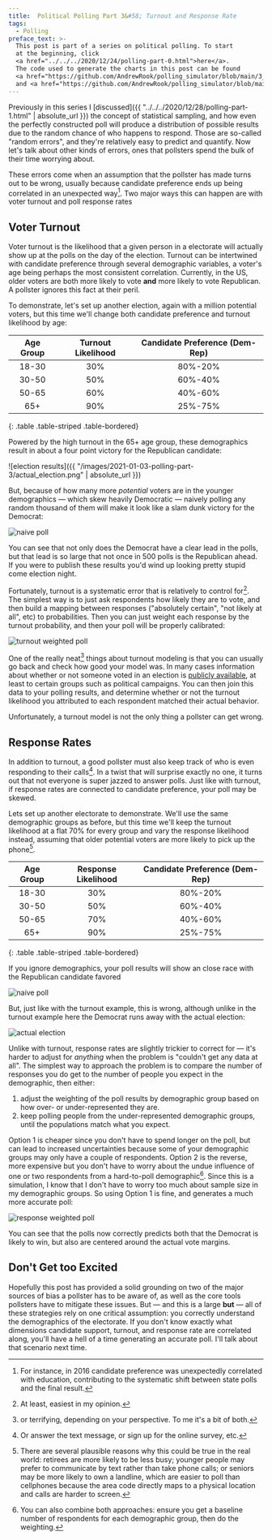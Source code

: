 ```yaml
---
title:  Political Polling Part 3&#58; Turnout and Response Rate
tags:
  - Polling
preface_text: >-
  This post is part of a series on political polling. To start 
  at the beginning, click 
  <a href="../../../2020/12/24/polling-part-0.html">here</a>.
  The code used to generate the charts in this post can be found
  <a href="https://github.com/AndrewRook/polling_simulator/blob/main/3_turnout.ipynb">here</a>
  and <a href="https://github.com/AndrewRook/polling_simulator/blob/main/4_response_rate.ipynb">here</a>.
---
```


Previously in this series I 
[discussed]({{ "../../../2020/12/28/polling-part-1.html" | absolute_url }}) 
the concept of statistical sampling, and how even the perfectly
constructed poll will produce a distribution of possible results
due to the random chance of who happens to respond. Those are
so-called "random errors", and they're relatively easy to predict
and quantify. Now let's talk about other kinds of errors, ones
that pollsters spend the bulk of their time worrying about.  

<!--more-->

These errors come when an assumption that the pollster has made
turns out to be wrong, usually because candidate preference ends
up being correlated in an unexpected way[^education]. Two major
ways this can happen are with voter turnout and poll response rates

## Voter Turnout
Voter turnout is the likelihood that a given person in a electorate
will actually show up at the polls on the day of the election. Turnout
can be intertwined with candidate preference through several demographic
variables, a voter's age being perhaps the most consistent correlation.
Currently, in the US, older voters are both more likely to vote **and**
more likely to vote Republican. A pollster ignores this fact at their
peril. 
 
To demonstrate, let's set up another election, again with
a million potential voters, but this time we'll change
both candidate preference and turnout likelihood by age:

| Age Group | Turnout Likelihood | Candidate Preference (Dem-Rep) |
|:---------:|:------------------:|:------------------------------:|
| 18-30     | 30%                | 80%-20%                        | 
| 30-50     | 50%                | 60%-40%                        |
| 50-65     | 60%                | 40%-60%                        |
| 65+       | 90%                | 25%-75%                        |
{: .table .table-striped .table-bordered}

Powered by the high turnout in the 65+ age group, these demographics result in 
about a four point victory for the Republican candidate:

![election results]({{ "/images/2021-01-03-polling-part-3/actual_election.png" | absolute_url }})

But, because of how many more _potential_ voters are in the younger
demographics — which skew heavily Democratic — naively polling any
random thousand of them will make it look like a slam dunk victory for 
the Democrat:

![naive poll](/images/2021-01-03-polling-part-3/naive_poll.png)  

You can see that not only does the Democrat have a clear lead 
in the polls, but that lead is so large that not once in 500
polls is the Republican ahead. If you were to publish these
results you'd wind up looking pretty stupid come election night.

Fortunately, turnout is a systematic error that is relatively
to control for[^easy]. The simplest way is to just ask respondents
how likely they are to vote, and then build a mapping between 
responses ("absolutely certain", "not likely at all", etc) to 
probabilities. Then you can just weight each response by the 
turnout probability, and then your poll will be properly calibrated:

![turnout weighted poll](/images/2021-01-03-polling-part-3/turnout_weighted_poll.png)

One of the really neat[^scary] things about turnout modeling is that you 
can usually go back and check how good your model was. In many cases
information about whether or not someone voted in an election is
[publicly available](https://www.findlaw.com/voting/how-u-s--elections-work/what-information-is-public-from-your-voting-record.html),
at least to certain groups such as political campaigns. You can then
join this data to your polling results, and determine whether or not
the turnout likelihood you attributed to each respondent matched their
actual behavior.

Unfortunately, a turnout model is not the only thing a pollster
can get wrong. 

## Response Rates
In addition to turnout, a good pollster must also
keep track of who is even responding to their calls[^phone].
In a twist that will surprise
exactly no one, it turns out that not everyone is super jazzed to
answer polls. Just like with turnout, if response rates are connected
to candidate preference, your poll may be skewed.

Lets set up another electorate to demonstrate. 
We'll use the same demographic groups as before, but this time
we'll keep the turnout likelihood at a flat 70% for every group
and vary the response likelihood instead, assuming that older
potential voters are more likely to pick up the phone[^landlines].
 
| Age Group | Response Likelihood | Candidate Preference (Dem-Rep) |
|:---------:|:------------------:|:------------------------------:|
| 18-30     | 30%                | 80%-20%                        | 
| 30-50     | 50%                | 60%-40%                        |
| 50-65     | 70%                | 40%-60%                        |
| 65+       | 90%                | 25%-75%                        |
{: .table .table-striped .table-bordered}

If you ignore demographics, your poll results will show an close race
with the Republican candidate favored

![naive poll](/images/2021-01-03-polling-part-3/naive_poll_response.png)

But, just like with the turnout example, this is wrong, although unlike
in the turnout example here the Democrat runs away with the actual
election:

![actual election](/images/2021-01-03-polling-part-3/actual_election_response.png)

Unlike with turnout, response rates are slightly trickier to correct
for — it's harder to adjust for _anything_ when the problem is 
"couldn't get any data at all". The simplest way to
approach the problem is to compare the number of responses you
do get to the number of people you expect in the demographic,
then either:
1. adjust the weighting of the poll results by demographic group
   based on how over- or under-represented they are.
2. keep polling people from the under-represented demographic groups,
   until the populations match what you expect.
   
Option 1 is cheaper since you don't have to spend longer on the poll,
but can lead to increased uncertainties because some of your demographic
groups may only have a couple of respondents. Option 2 is the reverse,
more expensive but you don't have to worry about the undue influence
of one or two respondents from a hard-to-poll demographic[^combined].
Since this is a simulation, I know that I don't have to worry too much
about sample size in my demographic groups. So using Option 1 is fine,
and generates a much more accurate poll:

![response weighted poll](/images/2021-01-03-polling-part-3/response_weighted_poll.png)

You can see that the polls now correctly predicts both that the
Democrat is likely to win, but also are centered around the actual
vote margins.

## Don't Get too Excited
Hopefully this post has provided a solid grounding on two of the
major sources of bias a pollster has to be aware of, as well as
the core tools pollsters have to mitigate these issues. But —
and this is a large **but** — all of these strategies rely on 
one critical assumption: you correctly understand the demographics
of the electorate. If you don't know exactly what dimensions
candidate support, turnout, and response rate are correlated along,
you'll have a hell of a time generating an accurate poll. I'll talk
about that scenario next time.
 

[^education]:
    For instance, in 2016 candidate preference was unexpectedly 
    correlated with education, contributing to the systematic
    shift between state polls and the final result.
    
[^easy]:
    At least, easiest in my opinion.
    
[^scary]:
    or terrifying, depending on your perspective. To me it's a bit
    of both.
    
[^phone]:
    Or answer the text message, or sign up for the online survey, etc.
    
[^landlines]:
    There are several plausible reasons why this could be true in 
    the real world: retirees are more likely to be less busy; younger
    people may prefer to communicate by text rather than take phone
    calls; or seniors may be more likely to own a landline, which
    are easier to poll than cellphones because the area code
    directly maps to a physical location and calls are harder
    to screen.
    
[^combined]:
     You can also combine both approaches: ensure you get a 
     baseline number of respondents for each demographic group, 
     then do the weighting.